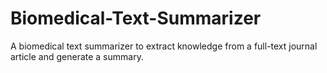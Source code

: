 # Biomedical-Text-Summarizer
A biomedical text summarizer to extract knowledge from a full-text journal article and generate a summary.
